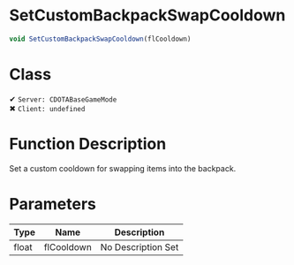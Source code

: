 # SetCustomBackpackSwapCooldown
```js
void SetCustomBackpackSwapCooldown(flCooldown)
```
# Class
✔ `Server: CDOTABaseGameMode`  
✖ `Client: undefined`  

# Function Description
Set a custom cooldown for swapping items into the backpack.
# Parameters
Type|Name|Description
--|--|--
float|flCooldown|No Description Set
